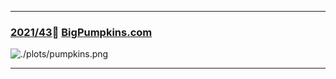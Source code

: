 ***

### [2021/43](https://github.com/javierfs/tidyTuesday/tree/main/w43-2021-10-19)🎃 [BigPumpkins.com](http://www.bigpumpkins.com/)

![./plots/pumpkins.png](https://https://github.com/javierfs/tidyTuesday/blob/main/w43-2021-10-19/w43-giant-pumpkins_files/figure-gfm/showing%20viz-1.png)

***